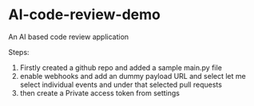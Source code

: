 # AI-code-review-demo
An AI based code review application

Steps:
1. Firstly created a github repo and added a sample main.py file
2. enable webhooks and add an dummy payload URL and select let me select individual events and under that selected pull requests
3. then create a Private access token from settings